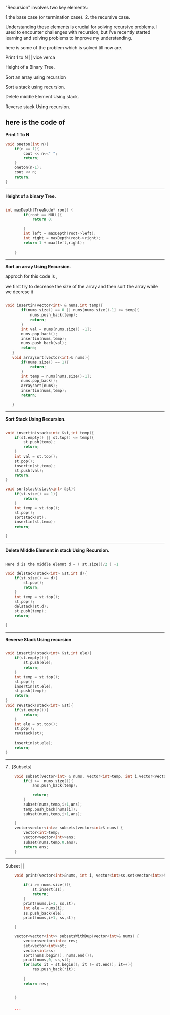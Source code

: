 "Recursion" involves two key elements:


1.the base case (or termination case).
2. the recursive case.


Understanding these elements is crucial for solving recursive problems. I used to encounter challenges with recursion, but I've recently started learning and solving problems to improve my understanding.


here is some of the problem which is solved till now are.


Print 1 to N || vice verca

Height of a Binary Tree.

Sort an array using recursion

Sort a stack using recursion.

Delete middle Element Using stack.

Reverse stack Using recursion.

here is the code of
---

**Print 1 To N**
```cpp
void oneton(int n){
    if(n == 1){
        cout << n<<" ";
        return;
    }
    oneton(n-1);
    cout << n;
    return;
}

```
---

**Height of a binary Tree.**

```cpp

int maxDepth(TreeNode* root) {
        if(root == NULL){
            return 0;
            
        }
        int left = maxDepth(root->left);
        int right = maxDepth(root->right);
        return 1 + max(left,right);
        
    }

```
---

**Sort an array Using Recursion.**

approch for this code is , 

we first try to decrease the size of the array and then sort the array while we decrese it
```cpp

void insertin(vector<int> & nums,int temp){
       if(nums.size() == 0 || nums[nums.size()-1] <= temp){
           nums.push_back(temp);
           return;
       }
       int val = nums[nums.size() -1];
       nums.pop_back();
       insertin(nums,temp);
       nums.push_back(val);
       return;
   }
   void arraysort(vector<int>& nums){
       if(nums.size() == 1){
           return;
       }
       int temp = nums[nums.size()-1];
       nums.pop_back();
       arraysort(nums);
       insertin(nums,temp);
       return;
       
   }
```
   ---
   
**Sort Stack Using Recursion.**

```cpp

void insertin(stack<int> &st,int temp){
    if(st.empty() || st.top() <= temp){
        st.push(temp);
        return;
    }
    int val = st.top();
    st.pop();
    insertin(st,temp);
    st.push(val);
    return;
}

void sortstack(stack<int> &st){
    if(st.size() == 1){
        return;
    }
    int temp = st.top();
    st.pop();
    sortstack(st);
    insertin(st,temp);
    return;

}

```
---

**Delete Middle Element in stack Using Recursion.**

```cpp

Here d is the middle elemnt d = ( st.size()/2 ) +1 

void delstack(stack<int> &st,int d){
    if(st.size() == d){
        st.pop();
        return;
    }
    int temp = st.top();
    st.pop();
    delstack(st,d);
    st.push(temp);
    return;
    
}

```
---

**Reverse Stack Using recursion**

```cpp

void insertin(stack<int> &st,int ele){
    if(st.empty()){
        st.push(ele);
        return;
    }
    int temp = st.top();
    st.pop();
    insertin(st,ele);
    st.push(temp);
    return;
}
void revstack(stack<int> &st){
    if(st.empty()){
        return;
    }
    int ele = st.top();
    st.pop();
    revstack(st);
    
    insertin(st,ele);
    return;
}

```
---
7 . [Subsets]

```cpp
	void subset(vector<int> & nums, vector<int>temp, int i,vector<vector<int>> &ans){
        if(i >=  nums.size()){
            ans.push_back(temp);
            
            return;
        }
        subset(nums,temp,i+1,ans);
        temp.push_back(nums[i]);
        subset(nums,temp,i+1,ans);
        
    }
    vector<vector<int>> subsets(vector<int>& nums) {
        vector<int>temp;
        vector<vector<int>>ans;
        subset(nums,temp,0,ans);
        return ans;
    }

```

---

Subset ||

```cpp
	void print(vector<int>&nums, int i, vector<int>ss,set<vector<int>>&st){
        
        if(i >= nums.size()){
            st.insert(ss);
            return;
        }
        print(nums,i+1, ss,st);
        int ele = nums[i];
        ss.push_back(ele);
        print(nums,i+1, ss,st);
        
    }

    vector<vector<int>> subsetsWithDup(vector<int>& nums) {
        vector<vector<int>> res;
        set<vector<int>>st;
        vector<int>ss;
        sort(nums.begin(), nums.end());
        print(nums,0, ss,st);
        for(auto it = st.begin(); it != st.end(); it++){
            res.push_back(*it);
            
        }
        return res;
        
            
    }


    ```

